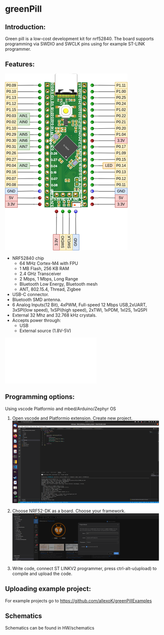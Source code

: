 # greenPill
## Introduction:
Green pill is a low-cost development kit for nrf52840. The board supports programming via SWDIO and SWCLK pins using for example ST-LINK programmer.

## Features:
![platformio](pictures/pinoutV1.png)

- NRF52840 chip
  - 64 MHz Cortex-M4 with FPU
  - 1 MB Flash, 256 KB RAM
  - 2.4 GHz Transceiver
  - 2 Mbps, 1 Mbps, Long Range
  - Bluetooth Low Energy, Bluetooth mesh
  - ANT, 802.15.4, Thread, Zigbee
- USB-C connector.
- Bluetooth SMD antenna.
- 6 Analog Inputs(12 Bit), 4xPWM, Full-speed 12 Mbps USB,2xUART, 3xSPI(low speed), 1xSPI(high speed), 2xTWI, 1xPDM, 1xI2S, 1xQSPI
- External 32 Mhz and 32.768 kHz crystals.
- Accepts power through:
  - USB
  - External source (1.8V-5V)

![platformio](dimensions.pdf)

## Programming options:
Using vscode Platformio and mbed/Arduino/Zephyr OS
1. Open vscode and Platformio extension. Create new project.
![platformio](pictures/platformio.png)

2. Choose NRF52-DK as a board. Choose your framework.
![createProject](pictures/createProject.png)

3. Write code, connect ST LINKV2 programmer, press ctrl-alt-u(upload) to compile and upload the code.

## Uploading example project:
For example projects go to https://github.com/allexoK/greenPillExamples

## Schematics
Schematics can be found in HW/schematics
